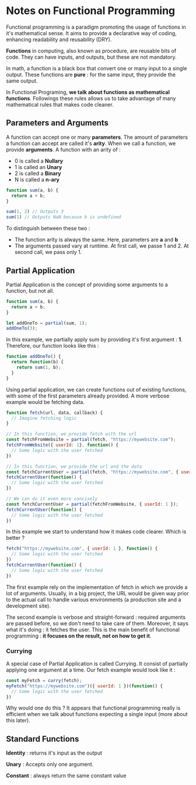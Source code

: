 # Notes on Functional Programming

Functional programming is a paradigm promoting the usage of functions in it's
mathematical sense. It aims to provide a declarative way of coding, enhancing readability
and reusability (DRY).

**Functions** in computing, also known as procedure, are reusable bits of code. They can
have inputs, and outputs, but these are not mandatory. 

In math, a function is a black box that convert one or many input to a single output. These functions are
**pure** : for the same input, they provide the same output.

In Functional Programing, **we talk about functions as mathematical functions**. Followings these rules allows us
to take advantage of many mathematical rules that makes code cleaner.

## Parameters and Arguments
A function can accept one or many **parameters**. The amount of parameters a function can accept are called it's
**arity**. 
When we call a function, we provide **arguments**.
A function with an arity of :
* 0 is called a **Nullary**
* 1 is called an **Unary**
* 2 is called a **Binary**
* N is called a **n-ary**

```js
function sum(a, b) {
  return a + b;
}

sum(1, 2) // Outputs 3
sum(1) // Outputs NaN because b is undefined
```

To distinguish between these two :
* The function arity is always the same. Here, parameters are **a** and **b**
* The arguments passed vary at runtime. At first call, we passe 1 and 2. At second call, we pass only 1.

## Partial Application

Partial Application is the concept of providing some arguments to a function, but not all. 
```js
function sum(a, b) {
  return a + b;
}

let addOneTo = partial(sum, 1); 
addOneTo(3);
```

In this example, we partially apply sum by providing it's first argument : **1**. Therefore, our function looks
like this :

```js
function addOneTo() {
  return function(b) {
    return sum(1, b);
  }
}
```

Using partial application, we can create functions out of existing functions, with some of the first parameters
already provided. 
A more verbose example would be fetching data.

```js
function fetch(url, data, callback) {
  // Imagine fetching logic
}

// In this function, we provide fetch with the url
const fetchFromWebsite = partial(fetch, "https://mywebsite.com");
fetchFromWebsite({ userId: 1}, function() {
  // Some logic with the user fetched
})

// In this function, we provide the url and the data
const fetchCurrentUser = partial(fetch, "https://mywebsite.com", { userId: 1 });
fetchCurrentUser(function() {
  // Some logic with the user fetched
})

// We can do it even more concisely
const fetchCurrentUser = partial(fetchFromWebsite, { userId: 1 });
fetchCurrentUser(function() {
  // Some logic with the user fetched
})
```

In this example we start to understand how it makes code clearer. Which is better ?
```js
fetch("https://mywebsite.com", { userId: 1 }, function() {
  // Some logic with the user fetched
})
fetchCurrentUser(function() {
  // Some logic with the user fetched
})
```

The first example rely on the implementation of fetch in which we provide a lot of arguments. Usually, in a big project,
the URL would be given way prior to the actual call to handle various environments (a production site and a development site).

The second example is verbose and straight-forward : required arguments are passed before, so we don't need to take care of
them. Moreover, it says what it's doing : it fetches the user. This is the main benefit of functional programming : 
**it focuses on the result, not on how to get it**.

### Currying

A special case of Partial Application is called Currying. It consist of partially applying one argument at a time.
Our fetch example would look like it :
```js
const myFetch = curry(fetch);
myFetch("https://mywebsite.com")({ userId: 1 })(function() {
  // Some logic with the user fetched
})
```

Why would one do this ? It appears that functional programming really is efficient when we talk about functions
expecting a single input (more about this later).  
## Standard Functions
**Identity** : returns it's input as the output

**Unary** : Accepts only one argument.

**Constant** : always return the same constant value